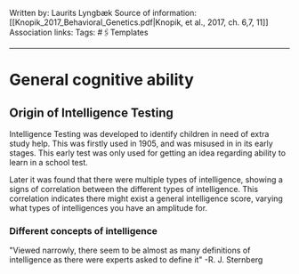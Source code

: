 Written by: Laurits Lyngbæk
Source of information: [[Knopik_2017_Behavioral_Genetics.pdf|Knopik, et al., 2017, ch. 6,7, 11]]
Association links:
Tags: #🖇️Templates 
___
# General cognitive ability
## Origin of Intelligence Testing
Intelligence Testing was developed to identify children in need of extra study help.
This was firstly used in 1905, and was misused in in its early stages.
This early test was only used for getting an idea regarding ability to learn in a school test.

Later it was found that there were multiple types of intelligence, showing a signs of correlation between the different types of intelligence. This correlation indicates there might exist a general intelligence score, varying what types of intelligences you have an amplitude for. 

### Different concepts of intelligence
"Viewed narrowly, there seem to be almost as many definitions of intelligence as there were experts asked to define it"
-R. J. Sternberg
